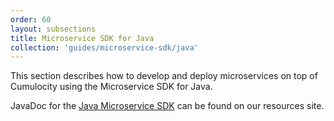 ```yaml
---
order: 60
layout: subsections
title: Microservice SDK for Java
collection: 'guides/microservice-sdk/java'
---
```


This section describes how to develop and deploy microservices on top of Cumulocity using the Microservice SDK for Java.

JavaDoc for the 
<a href="http://resources.cumulocity.com/documentation/microservicesdk/current/" target="_blank">Java Microservice SDK</a> can be found on our resources site.
